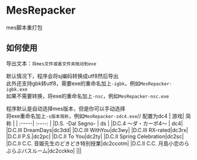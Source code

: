 # MesRepacker
mes脚本重打包 

## 如何使用
导出文本：`将mes文件或者文件夹拖动到exe`  

默认情况下，程序会将sj编码转换成utf8然后导出  
此外还支持gbk转utf8，需要exe的重命名加上`-igbk`，例如`MesRepacker-igbk.exe`  
如果不需要转换，将exe的重命名加上`-nsc`，例如`MesRepacker-nsc.exe`  
  
 程序默认是自动选择mes版本，但是你可以手动选择  
 将exe重命名加上`-s版本简称`，例如`MesRepacker-sdc4.exe`// 配置为dc4
 | 游戏| 简称 | 
| :-----| :----: |
|D.S. -Dal Segno- | ds | 
|D.C.4 ～ダ・カーポ4～ | dc4|
|D.C.Ⅲ DreamDays|dc3dd|
|D.C.III WithYou|dc3wy|
|D.C.III RX-rated|dc3rx|
|D.C.II P.S.|dc2pc|
|D.C.II To You|dc2ty|
|D.C.II Spring Celebration|dc2sc|
|D.C.II C.C. 音姫先生のどきどき特別授業|dc2ccotm|
|D.C.II C.C. 月島小恋のらぶらぶバスルーム|dc2cckko|
|||
